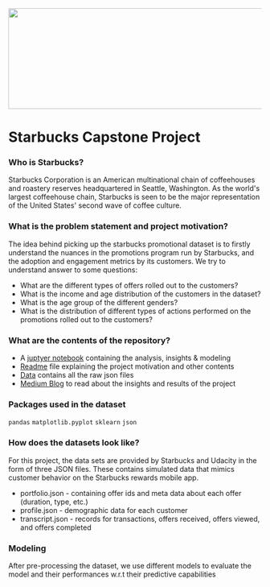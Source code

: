 <img src="https://digital.hbs.edu/platform-rctom/wp-content/uploads/sites/4/2017/11/tumblr_static_sb-banner.jpeg" width="1000" height="200" />

# Starbucks Capstone Project

### Who is Starbucks?
Starbucks Corporation is an American multinational chain of coffeehouses and roastery reserves headquartered in Seattle, Washington. As the world's largest coffeehouse chain, Starbucks is seen to be the major representation of the United States' second wave of coffee culture.

### What is the problem statement and project motivation?
The idea behind picking up the starbucks promotional dataset is to firstly understand the nuances in the promotions program run by Starbucks, and the adoption and engagement metrics by its customers. We try to understand answer to some questions:
* What are the different types of offers rolled out to the customers?
* What is the income and age distribution of the customers in the dataset?
* What is the age group of the different genders?
* What is the distribution of different types of actions performed on the promotions rolled out to the customers?

### What are the contents of the repository?
* A [juptyer notebook](https://github.com/kashyapbarua/starbucks-analysis/blob/main/Starbucks_Capstone_notebook.ipynb) containing the analysis, insights & modeling
* [Readme](https://github.com/kashyapbarua/starbucks-analysis/edit/main/README.md) file explaining the project motivation and other contents
* [Data](https://github.com/kashyapbarua/starbucks-analysis/tree/main/data) contains all the raw json files
* [Medium Blog](https://medium.com/@kashyapbarua/starbucks-offer-click-prediction-model-comparison-958c777ce224) to read about the insights and results of the project

### Packages used in the dataset

`pandas`
`matplotlib.pyplot`
`sklearn`
`json`

### How does the datasets look like?

For this project, the data sets are provided by Starbucks and Udacity in the form of three JSON files. These contains simulated data that mimics customer behavior on the Starbucks rewards mobile app.

* portfolio.json - containing offer ids and meta data about each offer (duration, type, etc.)
* profile.json - demographic data for each customer
* transcript.json - records for transactions, offers received, offers viewed, and offers completed

### Modeling

After pre-processing the dataset, we use different models to evaluate the model and their performances w.r.t their predictive capabilities
